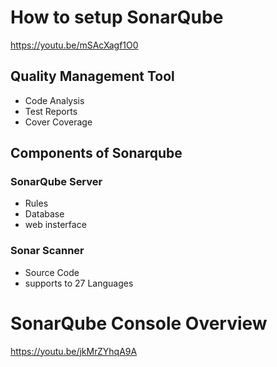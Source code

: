 # How to setup SonarQube
https://youtu.be/mSAcXagf1O0

## Quality Management Tool
- Code Analysis
- Test Reports
- Cover Coverage
## Components of Sonarqube
### SonarQube Server
- Rules
- Database
- web insterface
### Sonar Scanner
- Source Code
- supports to 27 Languages
# SonarQube Console Overview
https://youtu.be/jkMrZYhqA9A
